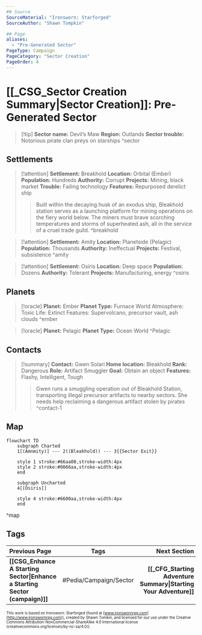 ```yaml
---
## Source
SourceMaterial: "Ironsworn: Starforged"
SourceAuthor: "Shawn Tompkin"

## Page
aliases:
  - "Pre-Generated Sector"
PageType: Campaign
PageCategory: "Sector Creation"
PageOrder: 4
---
```

# [[_CSG_Sector Creation Summary|Sector Creation]]: Pre-Generated Sector
> [!tip] **Sector name:** Devil’s Maw
> **Region:** Outlands 
> **Sector trouble:** Notorious pirate clan preys on starships ^sector

## Settlements
> [!attention] **Settlement:** Breakhold
> **Location:** Orbital (Ember)
>  **Population:** Hundreds
 > **Authority:** Corrupt
 > **Projects:** Mining, black market
 > **Trouble:** Failing technology
 > **Features:** Repurposed derelict ship 
 > > Built within the decaying husk of an exodus ship, Bleakhold station serves as a launching platform for mining operations on the fiery world below. The miners must brave scorching temperatures and storms of superheated ash, all in the service of a cruel trade guild. ^breakhold

> [!attention] **Settlement:** Amity
> **Location:** Planetside (Pelagic)
> **Population:** Thousands
> **Authority:** Ineffectual
> **Projects:** Festival, subsistence ^amity

> [!attention]  **Settlement:** Osiris
> **Location:** Deep space
> **Population:** Dozens
> **Authority:** Tolerant
> **Projects:** Manufacturing, energy ^osiris
 
## Planets
> [!oracle] **Planet:** Ember
> **Planet Type:** Furnace World
> Atmosphere: Toxic
> Life: Extinct 
> Features: Supervolcano, precursor vault, ash clouds ^ember


> [!oracle] **Planet:** Pelagic
> **Planet Type:** Ocean World ^Pelagic

## Contacts
> [!summary] **Contact:** Gwen Solari
> **Home location:** Bleakhold
> **Rank:** Dangerous
> **Role:** Artifact Smuggler
> **Goal:** Obtain an object
> **Features:** Flashy, Intelligent, Tough
> > Gwen runs a smuggling operation out of Bleakhold Station, transporting illegal precursor artifacts to nearby sectors. She needs help reclaiming a dangerous artifact stolen by pirates ^contact-1

## Map
```mermaid
flowchart TD
	subgraph Charted
	1[(Amnmity)] --- 2((Bleakhold)) --- 3{{Sector Exit}}
	
	style 1 stroke:#66aa00,stroke-width:4px
	style 2 stroke:#0066aa,stroke-width:4px
	end

	subgraph Uncharted
	4[[Osiris]]
	
	style 4 stroke:#6600aa,stroke-width:4px
	end
```
^map

## Tags
| Previous Page | Tags | Next Section |
|:--- |:---:| ---:|
| **[[CSG_Enhance A Starting Sector\|Enhance a Starting Sector (campaign)]]** | #Pedia/Campaign/Sector | **[[_CFG_Starting Adventure Summary\|Starting Your Adventure]]** |

<font size=-2>This work is based on Ironsworn: Starforged (found at [www.ironswornrpg.com](http://www.ironswornrpg.com)), created by Shawn Tomkin, and licensed for our use under the Creative Commons Attribution-NonCommercial-ShareAlike 4.0 International license  (creativecommons.org/licenses/by-nc-sa/4.0/).</font>